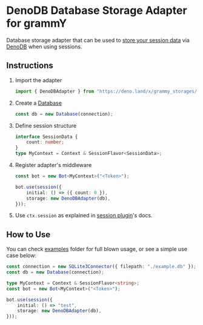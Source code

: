 # DenoDB Database Storage Adapter for grammY

Database storage adapter that can be used to [store your session data](https://grammy.dev/plugins/session.html) via [DenoDB](https://github.com/eveningkid/denodb) when using sessions.

## Instructions

1. Import the adapter

   ```ts
   import { DenoDBAdapter } from "https://deno.land/x/grammy_storages/denodb/src/mod.ts";
   ```

2. Create a [Database](https://github.com/eveningkid/denodb#first-steps)

   ```ts
   const db = new Database(connection);
   ```

3. Define session structure

   ```ts
   interface SessionData {
       count: number;
   }
   type MyContext = Context & SessionFlavor<SessionData>;
   ```

4. Register adapter's middleware

   ```ts
   const bot = new Bot<MyContext>("<Token>");

   bot.use(session({
       initial: () => ({ count: 0 }),
       storage: new DenoDBAdapter(db),
   }));
   ```

5. Use `ctx.session` as explained in [session plugin](https://grammy.dev/plugins/session.html)'s docs.

## How to Use

You can check [examples](./examples) folder for full blown usage, or see a simple use case below:

```ts
const connection = new SQLite3Connector({ filepath: "./example.db" });
const db = new Database(connection);

type MyContext = Context & SessionFlavor<string>;
const bot = new Bot<MyContext>("<Token>");

bot.use(session({
    initial: () => "test",
    storage: new DenoDBAdapter(db),
}));
```
